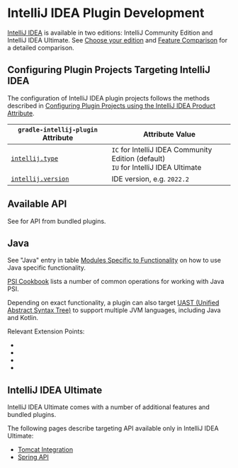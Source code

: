 # IntelliJ IDEA Plugin Development

<!-- Copyright 2000-2023 JetBrains s.r.o. and other contributors. Use of this source code is governed by the Apache 2.0 license that can be found in the LICENSE file. -->

[IntelliJ IDEA](https://www.jetbrains.com/idea/) is available in two editions: IntelliJ Community Edition and IntelliJ IDEA Ultimate.
<snippet id="idea_editions">
See [Choose your edition](https://www.jetbrains.com/idea/features/#choose-your-edition) and [Feature Comparison](https://www.jetbrains.com/products/compare/?product=idea&product=idea-ce) for a detailed comparison.
</snippet>

## Configuring Plugin Projects Targeting IntelliJ IDEA

The configuration of IntelliJ IDEA plugin projects follows the methods described in [Configuring Plugin Projects using the IntelliJ IDEA Product Attribute](dev_alternate_products.md#configuring-plugin-projects-using-the-intellij-idea-product-attribute).

| `gradle-intellij-plugin` Attribute                                               | Attribute Value                                                                         |
|----------------------------------------------------------------------------------|-----------------------------------------------------------------------------------------|
| [`intellij.type`](tools_gradle_intellij_plugin.md#intellij-extension-type)       | `IC` for IntelliJ IDEA Community Edition (default)<br/> `IU` for IntelliJ IDEA Ultimate |
| [`intellij.version`](tools_gradle_intellij_plugin.md#intellij-extension-version) | IDE version, e.g. `2022.2`                                                              |

## Available API

See [](extension_point_list.md#intellij-community-plugins) for API from bundled plugins.

## Java

See "Java" entry in table [Modules Specific to Functionality](plugin_compatibility.md#modules-specific-to-functionality) on how to use Java specific functionality.

[PSI Cookbook](psi_cookbook.md#java-specific) lists a number of common operations for working with Java PSI.

Depending on exact functionality, a plugin can also target [UAST (Unified Abstract Syntax Tree)](uast.md) to support multiple JVM languages, including Java and Kotlin.

Relevant Extension Points:

- [](extension_point_list.md#javaanalysispluginxml)
- [](extension_point_list.md#javaindexingpluginxml)
- [](extension_point_list.md#javapluginxml)
- [](extension_point_list.md#javapsipluginxml)

## IntelliJ IDEA Ultimate

IntelliJ IDEA Ultimate comes with a number of additional features and bundled plugins.
<include from="idea.md" element-id="idea_editions"/>

<include from="snippets.md" element-id="jetbrainsProductOpenSourceLicense"/>

The following pages describe targeting API available only in IntelliJ IDEA Ultimate:

* [Tomcat Integration](tomcat_integration.md)
* [Spring API](spring_api.md)
